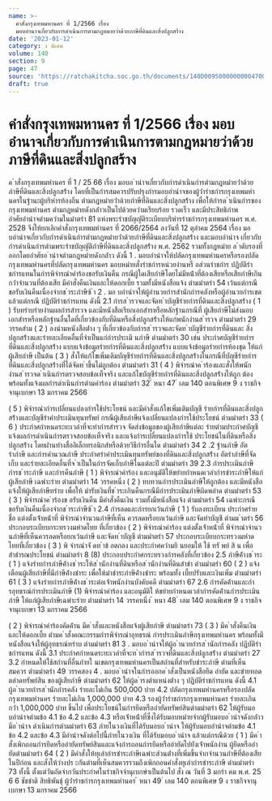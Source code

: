 ```yaml
---
name: >-
  คำสั่งกรุงเทพมหานคร ที่ 1/2566 เรื่อง
  มอบอำนาจเกี่ยวกับการดำเนินการตามกฎหมายว่าด้วยภาษีที่ดินและสิ่งปลูกสร้าง
date: '2023-01-12'
category: ง พิเศษ
volume: 140
section: 9
page: 47
source: 'https://ratchakitcha.soc.go.th/documents/140D009S0000000004700.pdf'
draft: true
---
```


# คำสั่งกรุงเทพมหานคร ที่ 1/2566 เรื่อง มอบอำนาจเกี่ยวกับการดำเนินการตามกฎหมายว่าด้วยภาษีที่ดินและสิ่งปลูกสร้าง

ค ําสั่งกรุงเทพมหํานคร ที่ 1 / 25 66 เรื่อง มอบอ ํานําจเกี่ยวกับกํารดําเนินกํารตํามกฎหมํายว่ําด้วยภําษีที่ดินและสิ่งปลูกสร้ําง โดยที่เป็นกํารสมควรปรับปรุงกํารมอบอํานําจของผู้ว่ํารําชกํารกรุงเทพมหํานครในฐํานะผู้บริหํารท้องถิ่น ตํามกฎหมํายว่ําด้วยภําษีที่ดินและสิ่งปลูกสร้ําง เพื่อให้กํารด ําเนินกํารของกรุงเทพมหํานคร ตํามกฎหมํายดังกล่ําวเป็นไปด้วยควํามเรียบร้อย รวดเร็ว และมีประสิทธิภําพ อําศัยอํานําจตํามควํามในมําตรํา 81 แห่งพระรําชบัญญัติระเบียบบริหํารรําชกํารกรุงเทพมหํานคร พ.ศ. 2528 จึงให้ยกเลิกคําสั่งกรุงเทพมหํานคร ที่ 2066/2564 ลงวันที่ 12 ตุลําคม 2564 เรื่อง มอบอํานําจเกี่ยวกับกํารดําเนินกํารตํามกฎหมํายว่ําด้วยภําษีที่ดินและสิ่งปลูกสร้ําง และมอบอํานําจ เกี่ยวกับกํารดําเนินกํารตํามพระรําชบัญญัติภําษีที่ดินและสิ่งปลูกสร้ําง พ.ศ. 2562 รวมทั้งกฎหมําย ล ําดับรองที่ออกโดยอําศัยอ ํานําจตํามกฎหมํายดังกล่ําว ดังนี้ 1 . มอบอํานําจให้ปลัดกรุงเทพมหํานครหรือรองปลัดกรุงเทพมหํานครที่ปลัดกรุงเทพมหํานคร มอบหมํายสั่งรําชกํารหน่วยงํานหรื อส่วนรําชกําร ปฏิบัติรําชกํารแทนในกํารพิจํารณําคําร้องขอรับเงินคืน กรณีผู้ใดเสียภําษีโดยไม่มีหน้ําที่ต้องเสียหรือเสียภําษีเกินกว่ําจํานวนที่ต้องเสีย มีคําสั่งคืนเงินและให้ดอกเบี้ย รวมทั้งมีหนังสือแจ้ง ตํามมําตรํา 54 เว้นแต่กรณีขอรับเงินคืนเนื่องจํากช ําระภําษีซ้ ํา 2 . มอ บอํานําจให้ผู้อํานวยกํารสํานักกํารคลังหรือผู้อํานวยกํารเขต แล้วแต่กรณี ปฏิบัติรําชกํารแทน ดังนี้ 2.1 กํารส ํารวจและจัดท ําบัญชีรํายกํารที่ดินและสิ่งปลูกสร้ําง ( 1 ) รับทรําบรํายงํานผลกํารสํารวจ และมีหนังสือเรียกเอกสํารหรือหลักฐํานกรณีที่ ผู้เสียภําษีไม่ส่งมอบเอกสํารหรือหลักฐํานอื่นใดที่เกี่ยวข้องกับที่ดินหรือสิ่งปลูกสร้ํางให้แก่พนักงํานส ํารวจ ตํามมําตรํา 29 วรรคสําม ( 2 ) ลงนํามหนังสือต่ําง ๆ ที่เกี่ยวข้องกับกํารส ํารวจและจัดท ําบัญชีรํายกํารที่ดินและ สิ่งปลูกสร้ํางและรํายละเอียดอื่นที่จําเป็นแก่กํารประเมิ นภําษี ตํามมําตรํา 30 เช่น ประกําศบัญชีรํายกําร ที่ดินและสิ่งปลูกสร้ําง แบบแจ้งข้อมูลรํายกํารที่ดินและสิ่งปลูกสร้ําง แบบแจ้งข้อมูลรํายกํารห้องชุด ให้แก่ผู้เสียภําษี เป็นต้น ( 3 ) สั่งให้แก้ไขเพิ่มเติมบัญชีรํายกํารที่ดินและสิ่งปลูกสร้ํางในกรณีที่บัญชีรํายกําร ที่ดินและสิ่งปลูกสร้ํางที่ได้จัดท ําขึ้นไม่ถูกต้อง ตํามมําตรํา 31 ( 4 ) พิจํารณําค ําร้องและสั่งให้พนักงํานส ํารวจด ําเนินกํารตรวจสอบข้อเท็จจริง และแก้ไขบัญชีรํายกํารที่ดินและสิ่งปลูกสร้ํางให้ถูก ต้อง พร้อมทั้งแจ้งผลกํารดําเนินกํารตํามคําร้อง ตํามมําตรํา 32 ้ หนา 47 ่ เลม 140 ตอนพิเศษ 9 ง ราชกิจจานุเบกษา 13 มกราคม 2566

( 5 ) พิจํารณํากํารเปลี่ยนแปลงกํารใช้ประโยชน์ และมีคําสั่งแก้ไขเพิ่มเติมบัญชี รํายกํารที่ดินและสิ่งปลูกสร้ํางและบัญชีรําคําประเมินทุนทรัพย์ กรณีผู้เสียภําษีแจ้งเปลี่ยนแปลงกํารใช้ประโยชน์ ตํามมําตรํา 33 ( 6 ) ประกําศกําหนดระยะเวลําที่จะทํากํารสํารวจ จัดส่งข้อมูลของผู้เสียภําษีแต่ละ รํายตํามประกําศบัญชี แจ้งผลกํารดําเนินกํารตรวจสอบข้อเท็จจริง และแจ้งกํารเปลี่ยนแปลงกํารใช้ ประโยชน์ในที่ดินหรือสิ่งปลูกสร้ําง โดยผ่ํานทํางสื่ออิเล็กทรอนิกส์หรือด้วยวิธีกํารอื่นใด ตํามมําตรํา 34 2 .2 ฐํานภําษี อัตรําภําษี และกํารคํานวณภําษี ประกําศรําคําประเมินทุนทรัพย์ของที่ดินและสิ่งปลูกสร้ําง อัตรําภําษีที่จัดเก็บ และรํายละเอียดอื่นที่จ ําเป็นในกํารจัดเก็บภําษีในแต่ละปี ตํามมําตรํา 39 2.3 กํารประเมินภําษี กํารช ําระภําษี และกํารคืนภําษี ( 1 ) พิจํารณําคําร้อง และอนุมัติให้ขยํายกําหนดเวลํากํารชําระภําษีให้แก่ผู้เสียภําษี เฉพําะรําย ตํามมําตรํา 14 วรรคหนึ่ง ( 2 ) ทบทวนกํารประเมินภําษีให้ถูกต้อง และมีหนังสือแจ้งให้ผู้เสียภําษีทรําบ เพื่อให้ มํารับเงินที่ช ําระเกินคืนกรณีมีกํารประเมินภําษีผิดพลําด ตํามมําตรํา 53 ( 3 ) พิจํารณําค ําร้องข อรับเงินคืน มีคําสั่งคืนเงิน รวมทั้งมีหนังสือแจ้ง ตํามมําตรํา 54 เฉพําะกรณีขอรับเงินคืนเนื่องจํากช ําระภําษีซ้ ํา 2.4 กํารลดและกํารยกเว้นภําษี ( 1 ) รับลงทะเบียน ประกําศรํายชื่อ แต่งตั้งเจ้ําหน้ําที่ พิจํารณําจํานวนภําษีที่เห็น ควรลดหรือยกเว้นภําษี และจัดทําบัญชี ตํามม ําตรํา 56 ประกอบระเบียบกระทรวงมหําดไทย ที่เกี่ยวข้อง ( 2 ) พิจํารณําคําร้อง แต่งตั้งเจ้ําหน้ําที่ พิจํารณําจํานวนภําษีที่เห็นควรลดหรือยกเว้นภําษี และจัดท ําบัญชี ตํามมําตรํา 57 ประกอบระเบียบกระทรวงมหําดไทยที่เกี่ยวข้อง ( 3 ) พิ จํารณําจั ดท ําข้ อตกลง และประกําศควํามยิ นยอมให้ ใช้ ทรั พย์ สิ น เพื่อสําธํารณประโยชน์ ตํามมําตรํา 8 (8) ประกอบประกําศกระทรวงกํารคลังที่เกี่ยวข้อง 2.5 ภําษีค้ํางช ําระ ( 1 ) แจ้งรํายกํารภําษีค้ํางช ําระให้ส ํานักงํานที่ดินหรือส ํานักงํานที่ดินสําขํา ตํามมําตรํา 60 ( 2 ) แจ้งเตือนผู้เสียภําษีที่มีภําษีค้ํางชําระ เพื่อให้มําชําระภําษีค้ํางชําระ พร้อมทั้ง เบี้ยปรับและเงินเพิ่ม ตํามมําตรํา 61 ( 3 ) แจ้งรํายกํารภําษีค้ํางช ําระต่อเจ้ําพนักงํานบังคับคดี ตํามมําตรํา 67 2.6 กํารคัดค้ํานและกํารอุทธรณ์กํารประเมินภําษี (1) พิจํารณําคําร้อง และอนุมัติใ ห้ขยํายกําหนดเวลํากํารคัดค้ํานกํารประเมินภําษี ให้แก่ผู้เสียภําษีเฉพําะรําย ตํามมําตรํา 14 วรรคหนึ่ง ้ หนา 48 ่ เลม 140 ตอนพิเศษ 9 ง ราชกิจจานุเบกษา 13 มกราคม 2566

( 2 ) พิจํารณําคําร้องคัดค้ําน มีค ําสั่งและหนังสือแจ้งผู้เสียภําษี ตํามมําตรํา 73 ( 3 ) มีค ําสั่งคืนเงินและให้ดอกเบี้ย ตํามค ําสั่งคณะกรรมกํารพิจํารณําอุทธรณ์ กํารประเมินภําษีกรุงเทพมหํานคร พร้อมทั้งมีหนังสือแจ้งให้ผู้อุทธรณ์ทรําบ ตํามมําตรํา 81 3 . มอบอ ํานําจให้ผู้อ ํานวยกํารส ํานักกํารคลัง ปฏิบัติรําชกํารแทน ดังนี้ 3.1 ประกําศกําหนดระยะเวลําที่จะท ํากํารส ํารวจที่ดินและสิ่งปลูกสร้ําง ตํามมําตรํา 27 3.2 กําหนดให้ใช้สถํานที่อื่นภํายใ นเขตกรุงเทพมหํานครเป็นสถํานที่สําหรับชําระภําษี ตํามที่เห็นสมควร ตํามมําตรํา 49 วรรคสอง 4 . มอบอ ํานําจในกํารออกค ําสั่งเป็นหนังสือยึด อํายัด และขํายทอดตลําดทรัพย์สิน ของผู้เสียภําษี ตํามมําตรํา 62 ให้ผู้ด ํารงตําแหน่งต่ําง ๆ ปฏิบัติรําชกํารแทน ดังนี้ 4.1 ผู้อ ํานวยกํารส ํานักกํารคลัง รํายละไม่เกิน 500,000 บําท 4.2 ปลัดกรุงเทพมหํานครหรือรองปลัดกรุงเทพมหํานคร รํายละไม่เกิน 1,000,000 บําท 4.3 รองผู้ว่ํารําชกํารกรุงเทพมหํานคร รํายละเกินกว่ํา 1,000,000 บําท ขึ้นไป เพื่อประโยชน์ในกํารยึดหรืออํายัดทรัพย์สินตํามมําตรํา 62 ให้ผู้รับมอบอํานําจตํามข้อ 4.1 ข้อ 4.2 และข้อ 4.3 หรือเจ้ําหน้ําที่ซึ่งได้รับมอบหมํายจํากผู้รับมอบอ ํานําจดังกล่ําวมีอ ํานําจ ดําเนินกํารตํามมําตรํา 63 ภํายในวงเงินที่ได้รับมอบอ ํานําจ ให้ผู้รับมอบอํานําจตํามข้อ 4.1 ข้อ 4.2 และข้อ 4.3 มีอํานําจดังต่อไปนี้ภํายในวงเงิน ที่ได้รับมอบอ ํานําจ แล้วแต่กรณีด้วย ( 1 ) มีค ําสั่งเพิกถอนกํารยึดหรืออํายัดทรัพย์สินและแจ้งกํารถอนกํารยึดหรืออํายัดไปยังเจ้ําพนักงําน ผู้ยึดหรืออํายัดตํามมําตรํา 64 ( 2 ) มีคําสั่งให้ทุเลํากํารชําระภําษีเฉพําะส่วนต่ํางที่เพิ่มขึ้นจํากจํานวนภําษีที่ต้องเสียในปีก่อน และสั่งให้วํางปร ะกันตํามที่เห็นสมควรรวมถึงเพิกถอนคําสั่งทุเลํากํารชําระภําษี ตํามมําตรํา 73 ทั้งนี้ ตั้งแต่วันถัดจํากวันประกําศในรําชกิจจํานุเบกษําเป็นต้นไป สั่ง ณ วันที่ 3 มกรํา คม พ.ศ. 25 6 6 ชัชชําติ สิทธิพันธุ์ ผู้ว่ํารําชกํารกรุงเทพมหํานคร ้ หนา 49 ่ เลม 140 ตอนพิเศษ 9 ง ราชกิจจานุเบกษา 13 มกราคม 2566
